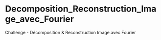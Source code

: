 # Decomposition_Reconstruction_Image_avec_Fourier
Challenge - Décomposition &amp; Reconstruction Image avec Fourier
